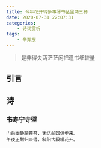 ```yaml
---
title: 今年花开转多事薄书丛里两三杯
date: 2020-07-31 22:07:31
categories: 
    - 诗词赏析
tags: 
    - 辛弃疾
---
```


>是非得失两茫茫闲把遗书细较量


<!-- more -->

## 引言

## 诗

### 书寿宁寺壁
```commandline
门前幽静踏苍苔，犹忆前回信步来。
午夜正酣归未得，斜阳古殿橘花开。
```

 